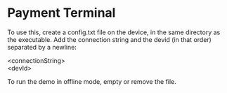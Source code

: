 # Payment Terminal

To use this, create a config.txt file on the device, in the same directory as the executable.
Add the connection string and the devid (in that order) separated by a newline:

\<connectionString><br>
\<devId>

To run the demo in offline mode, empty or remove the file.
